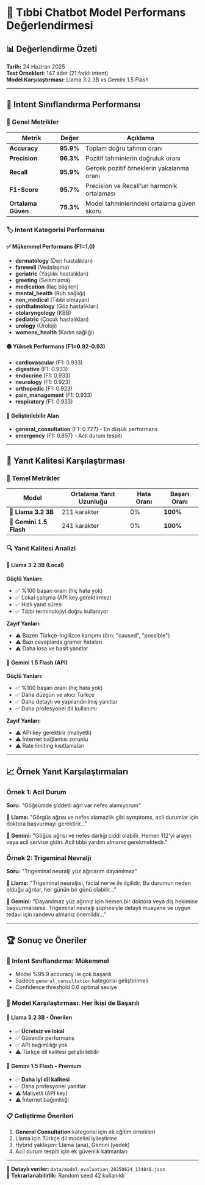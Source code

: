 # 🏥 Tıbbi Chatbot Model Performans Değerlendirmesi

## 📊 Değerlendirme Özeti

**Tarih:** 24 Haziran 2025  
**Test Örnekleri:** 147 adet (21 farklı intent)  
**Model Karşılaştırması:** Llama 3.2 3B vs Gemini 1.5 Flash  

---

## 🧠 Intent Sınıflandırma Performansı

### 🎯 Genel Metrikler
| Metrik | Değer | Açıklama |
|--------|-------|----------|
| **Accuracy** | **95.9%** | Toplam doğru tahmin oranı |
| **Precision** | **96.3%** | Pozitif tahminlerin doğruluk oranı |
| **Recall** | **95.9%** | Gerçek pozitif örneklerin yakalanma oranı |
| **F1-Score** | **95.7%** | Precision ve Recall'un harmonik ortalaması |
| **Ortalama Güven** | **75.3%** | Model tahminlerindeki ortalama güven skoru |

### 🏷️ Intent Kategorisi Performansı

#### ✅ Mükemmel Performans (F1=1.0)
- **dermatology** (Deri hastalıkları)
- **farewell** (Vedalaşma)
- **geriatric** (Yaşlılık hastalıkları)
- **greeting** (Selamlama)
- **medication** (İlaç bilgileri)
- **mental_health** (Ruh sağlığı)
- **non_medical** (Tıbbi olmayan)
- **ophthalmology** (Göz hastalıkları)
- **otolaryngology** (KBB)
- **pediatric** (Çocuk hastalıkları)
- **urology** (Üroloji)
- **womens_health** (Kadın sağlığı)

#### 🟡 Yüksek Performans (F1=0.92-0.93)
- **cardiovascular** (F1: 0.933)
- **digestive** (F1: 0.933)
- **endocrine** (F1: 0.933)
- **neurology** (F1: 0.923)
- **orthopedic** (F1: 0.923)
- **pain_management** (F1: 0.933)
- **respiratory** (F1: 0.933)

#### 🔴 Geliştirilebilir Alan
- **general_consultation** (F1: 0.727) - En düşük performans
- **emergency** (F1: 0.857) - Acil durum tespiti

---

## 💬 Yanıt Kalitesi Karşılaştırması

### 📏 Temel Metrikler
| Model | Ortalama Yanıt Uzunluğu | Hata Oranı | Başarı Oranı |
|-------|-------------------------|-------------|---------------|
| **🦙 Llama 3.2 3B** | 211 karakter | 0% | **100%** |
| **🤖 Gemini 1.5 Flash** | 241 karakter | 0% | **100%** |

### 🔍 Yanıt Kalitesi Analizi

#### 🦙 Llama 3.2 3B (Local)
**Güçlü Yanları:**
- ✅ %100 başarı oranı (hiç hata yok)
- ✅ Lokal çalışma (API key gerektirmez)
- ✅ Hızlı yanıt süresi
- ✅ Tıbbi terminolojiyi doğru kullanıyor

**Zayıf Yanları:**
- ⚠️ Bazen Türkçe-İngilizce karışımı (örn: "caused", "possible")
- ⚠️ Bazı cevaplarda gramer hataları
- ⚠️ Daha kısa ve basit yanıtlar

#### 🤖 Gemini 1.5 Flash (API)
**Güçlü Yanları:**
- ✅ %100 başarı oranı (hiç hata yok)
- ✅ Daha düzgün ve akıcı Türkçe
- ✅ Daha detaylı ve yapılandırılmış yanıtlar
- ✅ Daha profesyonel dil kullanımı

**Zayıf Yanları:**
- ⚠️ API key gerektirir (maliyetli)
- ⚠️ İnternet bağlantısı zorunlu
- ⚠️ Rate limiting kısıtlamaları

---

## 📈 Örnek Yanıt Karşılaştırmaları

### Örnek 1: Acil Durum
**Soru:** "Göğsümde şiddetli ağrı var nefes alamıyorum"

**🦙 Llama:** "Görgüs ağrısı ve nefes alamazlık gibi symptoms, acil durumlar için doktora başvurmayı gerektirir..."

**🤖 Gemini:** "Göğüs ağrısı ve nefes darlığı ciddi olabilir. Hemen 112'yi arayın veya acil servise gidin. Acil tıbbi yardım almanız gerekmektedir."

### Örnek 2: Trigeminal Nevralji
**Soru:** "Trigeminal neuralji yüz ağrılarım dayanılmaz"

**🦙 Llama:** "Trigeminal neuraljisi, facial nerve ile ilgilidir. Bu durumun neden olduğu ağrılar, her günün bir günü olabilir..."

**🤖 Gemini:** "Dayanılmaz yüz ağrınız için hemen bir doktora veya diş hekimine başvurmalısınız. Trigeminal nevralji şüphesiyle detaylı muayene ve uygun tedavi için randevu almanız önemlidir..."

---

## 🏆 Sonuç ve Öneriler

### 🥇 Intent Sınıflandırma: Mükemmel
- Model %95.9 accuracy ile çok başarılı
- Sadece `general_consultation` kategorisi geliştirilmeli
- Confidence threshold 0.6 optimal seviye

### 🥈 Model Karşılaştırması: Her İkisi de Başarılı

#### 🦙 Llama 3.2 3B - **Önerilen**
- ✅ **Ücretsiz ve lokal**
- ✅ Güvenilir performans
- ✅ API bağımlılığı yok
- ⚠️ Türkçe dil kalitesi geliştirilebilir

#### 🤖 Gemini 1.5 Flash - **Premium**
- ✅ **Daha iyi dil kalitesi**
- ✅ Daha profesyonel yanıtlar
- ⚠️ Maliyetli (API key)
- ⚠️ İnternet bağımlılığı

### 📋 Geliştirme Önerileri
1. **General Consultation** kategorisi için ek eğitim örnekleri
2. Llama için Türkçe dil modelini iyileştirme
3. Hybrid yaklaşım: Llama (ana), Gemini (yedek)
4. Acil durum tespiti için ek güvenlik katmanları

---

**💾 Detaylı veriler:** `data/model_evaluation_20250624_134848.json`  
**🔄 Tekrarlanabilirlik:** Random seed 42 kullanıldı 